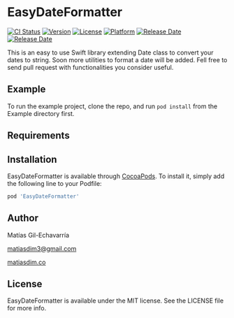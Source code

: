 # EasyDateFormatter

[![CI Status](https://img.shields.io/travis/matiasdim/EasyDateFormatter.svg?style=flat)](https://travis-ci.org/matiasdim/EasyDateFormatter)
[![Version](https://img.shields.io/cocoapods/v/EasyDateFormatter.svg?style=flat)](https://cocoapods.org/pods/EasyDateFormatter)
[![License](https://img.shields.io/cocoapods/l/EasyDateFormatter.svg?style=flat)](https://cocoapods.org/pods/EasyDateFormatter)
[![Platform](https://img.shields.io/cocoapods/p/EasyDateFormatter.svg?style=flat)](https://cocoapods.org/pods/EasyDateFormatter)
[![Release Date](https://img.shields.io/github/release-date/matiasdim/EasyDateFormatter)](https://cocoapods.org/pods/EasyDateFormatter)
[![Release Date](https://img.shields.io/twitter/follow/matiasdim?style=social)](https://twitter.com/matiasdim)


This is an easy to use Swift library extending Date class to convert your dates to string. Soon more utilities to format a date will be added. Fell free to send pull request with functionalities you consider useful.

## Example

To run the example project, clone the repo, and run `pod install` from the Example directory first.

## Requirements

## Installation

EasyDateFormatter is available through [CocoaPods](https://cocoapods.org). To install
it, simply add the following line to your Podfile:

```ruby
pod 'EasyDateFormatter'
```

## Author

Matías Gil-Echavarría

matiasdim3@gmail.com

[matiasdim.co](https://www.matiasdim.co/)

## License

EasyDateFormatter is available under the MIT license. See the LICENSE file for more info.
